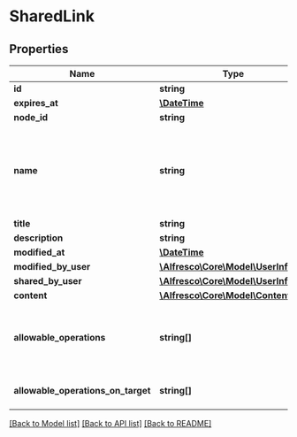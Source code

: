 # SharedLink

## Properties
Name | Type | Description | Notes
------------ | ------------- | ------------- | -------------
**id** | **string** |  | [optional] 
**expires_at** | [**\DateTime**](\DateTime.md) |  | [optional] 
**node_id** | **string** |  | [optional] 
**name** | **string** | The name must not contain spaces or the following special characters: * \&quot; &lt; &gt; \\ / ? : and |.  The character . must not be used at the end of the name. | [optional] 
**title** | **string** |  | [optional] 
**description** | **string** |  | [optional] 
**modified_at** | [**\DateTime**](\DateTime.md) |  | [optional] 
**modified_by_user** | [**\Alfresco\Core\Model\UserInfo**](UserInfo.md) |  | [optional] 
**shared_by_user** | [**\Alfresco\Core\Model\UserInfo**](UserInfo.md) |  | [optional] 
**content** | [**\Alfresco\Core\Model\ContentInfo**](ContentInfo.md) |  | [optional] 
**allowable_operations** | **string[]** | The allowable operations for the Quickshare link itself. See allowableOperationsOnTarget for the allowable operations pertaining to the linked content node. | [optional] 
**allowable_operations_on_target** | **string[]** | The allowable operations for the content node being shared. | [optional] 

[[Back to Model list]](../README.md#documentation-for-models) [[Back to API list]](../README.md#documentation-for-api-endpoints) [[Back to README]](../README.md)



